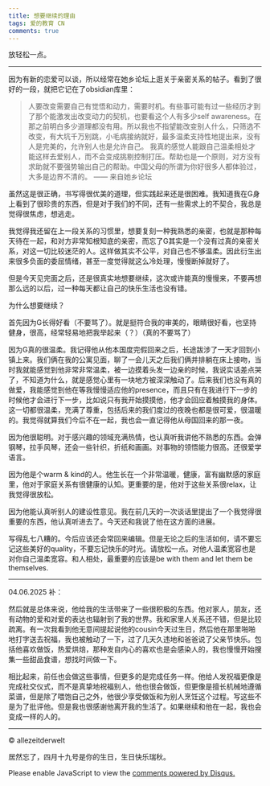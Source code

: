 ```yaml
---
title: 想要继续的理由
tags: 爱的教育 CN
comments: true
---
```


放轻松一点。

<!--more-->

---
因为有新的恋爱可以谈，所以经常在她乡论坛上逛关于亲密关系的帖子。看到了很好的一段，就把它记在了obsidian库里：

> 人要改变需要自己有觉悟和动力，需要时机。有些事可能有过一些经历才到了那个能激发出改变动力的契机，也要看这个人有多少self awareness。在那之前明白多少道理都没有用。所以我也不指望能改变别人什么，只筛选不改变，有大坑千万别跳，小毛病接纳就好，最多温柔支持性地提出来，没有人是完美的，允许别人也是允许自己。
> 我真的感觉人能跟自己温柔相处才能这样去爱别人，而不会变成挑剔控制打压。帮助也是一个原则，对方没有求助就不要强势输出自己的帮助。中国父母的所谓为你好很多人都体验过，大多是边界不清的。
> —— 来自她乡论坛

虽然这是很正确，书写得很优美的道理，但实践起来还是很困难。我知道我在G身上看到了很珍贵的东西，但是对于我们的不同，还有一些需求上的不契合，我总是觉得很焦虑，想逃走。

我觉得我还留在上一段关系的习惯里，想要复刻一种我熟悉的亲密，也就是那种每天待在一起，和对方非常知根知底的亲密，而忘了G其实是一个没有过真的亲密关系，对这一切比较迷茫的人。这样做其实不公平，对自己也不够温柔。因此衍生出来很多负面的委屈情绪，甚至一度觉得就这么冷处理，慢慢断掉就好了。

但是今天见完面之后，还是很真实地想要继续，这次或许能真的慢慢来，不要再想那么远的以后，过一种每天都让自己的快乐生活也没有错。

为什么想要继续？

首先因为G长得好看（不要骂了）。就是挺符合我的审美的，眼睛很好看，也坚持健身，很高，经常轻易地把我举起来（？）（真的不要骂了）

因为G真的很温柔。我记得他从他本国度完假回来之后，长途跋涉了一天才回到小镇上来。我们俩在我的公寓见面，聊了一会儿天之后我们俩并排躺在床上接吻，当时我就能感觉到他非常非常温柔，被一边摸着头发一边亲的时候，我说实话差点哭了，不知道为什么，就是感觉心里有一块地方被深深触动了。后来我们也没有真的做爱，我能感觉到他在等我慢慢适应他的presence，而且只有在我进行下一步的时候他才会进行下一步，比如说只有我开始摸摸他，他才会回应着触摸我的身体。这一切都很温柔，充满了尊重，包括后来的我们度过的夜晚也都是很可爱，很温暖的。我觉得就算我们今后不在一起，我也会一直记得他从母国回来的那一夜。

因为他很聪明。对于感兴趣的领域充满热情，也认真听我讲他不熟悉的东西。会弹钢琴，拉手风琴，还会一些针织，折纸和画画。对事物的领悟能力很高。还很爱学语言。

因为他是个warm & kind的人。他生长在一个非常温暖，健康，富有幽默感的家庭里，他对于家庭关系有很健康的认知。更重要的是，他对于这些关系很relax，让我觉得很放松。

因为他能认真听别人的建设性意见。我在前几天的一次谈话里提出了一个我觉得很重要的东西，他认真听进去了。今天还和我说了他在这方面的进展。

写得乱七八糟的。今后应该还会常回来编辑。但是无论之后的生活如何，请不要忘记这些美好的quality，不要忘记快乐的时光。请放松一点。对他人温柔宽容也是对你自己温柔宽容。和人相处，最重要的应该是be with them and let them be themselves.

---
04.06.2025 补：  
 
然后就是总体来说，他给我的生活带来了一些很积极的东西。他对家人，朋友，还有动物的爱和对爱的表达也辐射到了我的世界。我和家里人关系还不错，但是比较疏离。有一次我看到他无意间提起说他的cousin今天过生日，然后他在那里啪啪地打字送去祝福，我也被触动了一下，过了几天久违地和爸爸说了父亲节快乐。包括他喜欢做饭，热爱烘焙，那种发自内心的喜欢也是会感染人的，我也慢慢开始搜集一些甜品食谱，想找时间做一下。  

相比起来，前任也会做这些事情，但更多的是完成任务一样。他给人发祝福更像是完成社交仪式，而不是真挚地祝福别人，他也很会做饭，但更像是擅长机械地遵循菜谱，但是除了喂饱自己之外，他很少享受做饭和为别人烹饪这个过程。写这些不是为了批评他。但是我也很感谢他离开我的生活了。如果继续和他在一起，我也会变成一样的人的。

---
© allezeitderwelt

居然忘了，四月十九号是你的生日，生日快乐瑞秋。

<div id="disqus_thread"></div>
<script>
    /**
    *  RECOMMENDED CONFIGURATION VARIABLES: EDIT AND UNCOMMENT THE SECTION BELOW TO INSERT DYNAMIC VALUES FROM YOUR PLATFORM OR CMS.
    *  LEARN WHY DEFINING THESE VARIABLES IS IMPORTANT: https://disqus.com/admin/universalcode/#configuration-variables    */
    /*
    var disqus_config = function () {
    this.page.url = PAGE_URL;  // Replace PAGE_URL with your page's canonical URL variable
    this.page.identifier = PAGE_IDENTIFIER; // Replace PAGE_IDENTIFIER with your page's unique identifier variable
    };
    */
    (function() { // DON'T EDIT BELOW THIS LINE
    var d = document, s = d.createElement('script');
    s.src = 'https://https-allezeitderwelt-github-io.disqus.com/embed.js';
    s.setAttribute('data-timestamp', +new Date());
    (d.head || d.body).appendChild(s);
    })();
</script>
<noscript>Please enable JavaScript to view the <a href="https://disqus.com/?ref_noscript">comments powered by Disqus.</a></noscript>
